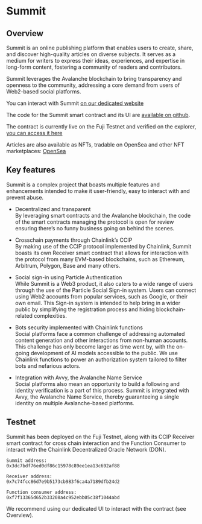 # Summit

## Overview 

Summit is an online publishing platform that enables users to create, share, and discover high-quality articles on diverse subjects. It serves as a medium for writers to express their ideas, experiences, and expertise in long-form content, fostering a community of readers and contributors.

Summit leverages the Avalanche blockchain to bring transparency and openness to the community, addressing a core demand from users of Web2-based social platforms. 

You can interact with Summit [on our dedicated website](https://avalanche-hackathon-web.vercel.app/)

The code for the Summit smart contract and its UI are [available on github](https://github.com/Azoyalabs/avalanche_hackathon). 

The contract is currently live on the Fuji Testnet and verified on the explorer, [you can access it here](https://testnet.snowtrace.io/address/0x3dc7bdf76ed0df86c15978c89ee1ea13c692af88/contract/43113/code?chainId=43113)

Articles are also available as NFTs, tradable on OpenSea and other NFT marketplaces: [OpenSea](https://testnets.opensea.io/fr/assets/avalanche-fuji/0x30cdaa09e7a763ca2521fe6a9710776bd7a746e6/6408127683748287498525528440796427317281100039138196694152555658537814982656)


## Key features

Summit is a complex project that boasts multiple features and enhancements intended to make it user-friendly, easy to interact with and prevent abuse.

- Decentralized and transparent   
By leveraging smart contracts and the Avalanche blockchain, the code of the smart contracts managing the protocol is open for review ensuring there’s no funny business going on behind the scenes. 

- Crosschain payments through Chainlink’s CCIP   
By making use of the CCIP protocol implemented by Chainlink, Summit boasts its own Receiver smart contract that allows for interaction with the protocol from many EVM-based blockchains, such as Ethereum, Arbitrum, Polygon, Base and many others.   

- Social sign-in using Particle Authentication   
While Summit is a Web3 product, it also caters to a wide range of users through the use of the Particle Social Sign-in system. Users can connect using Web2 accounts from popular services, such as Google, or their own email. This Sign-in system is intended to help bring in a wider public by simplifying the registration process and hiding blockchain-related complexities. 

- Bots security implemented with Chainlink functions   
Social platforms face a common challenge of addressing automated content generation and other interactions from non-human accounts. This challenge has only become larger as time went by, with the on-going development of AI models accessible to the public. We use Chainlink functions to power an authorization system tailored to filter bots and nefarious actors.

- Integration with Avvy, the Avalanche Name Service    
Social platforms also mean an opportunity to build a following and identity verification is a part of this process. Summit is integrated with Avvy, the Avalanche Name Service, thereby guaranteeing a single identity on multiple Avalanche-based platforms.



## Testnet

Summit has been deployed on the Fuji Testnet, along with its CCIP Receiver smart contract for cross chain interaction and the Function Consumer to interact with the Chainlink Decentralized Oracle Network (DON).

```
Summit address: 
0x3dc7bdf76ed0df86c15978c89ee1ea13c692af88

Receiver address:  
0x7c74fcc86d7e9b5173cb983f6ca4a7189dfb24d2

Function consumer address: 
0xf7f13365d652b33208a4c952ebb05c38f1044abd

```

We recommend using our dedicated UI to interact with the contract (see Overview).